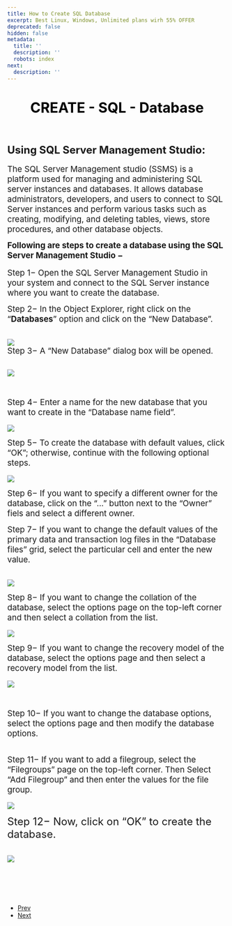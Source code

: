 ```yaml
---
title: How to Create SQL Database
excerpt: Best Linux, Windows, Unlimited plans wirh 55% OFFER
deprecated: false
hidden: false
metadata:
  title: ''
  description: ''
  robots: index
next:
  description: ''
---
```

<div itemprop="articleBody">
    <h1 style="text-align: center;"><b><b><span style="font-size: 24pt; color: #000000;">CREATE - SQL - Database</span><br /><br /></b></b></h1>
    <h2><span style="font-size: 18pt;"><strong>Using SQL Server Management Studio:<br /></strong></span></h2>
    <p><span style="font-size: 14pt;">The SQL Server Management studio (SSMS) is a platform used for managing and administering SQL server instances and databases. It allows database administrators, developers, and users to connect to SQL Server instances and perform various tasks such as creating, modifying, and deleting tables, views, store procedures, and other database objects.</span></p>
    <p><b><span style="font-size: 14pt;">Following are steps to create a database using the SQL Server Management Studio −</span><br /><br /></b><span style="font-size: 14pt;">Step 1− Open the SQL Server Management Studio in your system and connect to the SQL Server instance where you want to create the database.</span></p>
    <p><span style="font-size: 14pt;">Step 2− In the Object Explorer, right click on the “<strong>Databases</strong>” option and click on the “New Database”.</span><br /><b><br /><br /><img style="display: block; margin-left: auto; margin-right: auto;" src="https://image.hostingraja.in/images/helphostingraja/new-database.webp" /></b><span style="font-size: 14pt;">Step 3− A “New Database” dialog box will be opened.</span></p>
    <p><b><br /><img style="display: block; margin-left: auto; margin-right: auto;" src="https://image.hostingraja.in/images/helphostingraja/new-database.webp" /><br /><br /></b></p>
    <p><span style="font-size: 14pt;">Step 4− Enter a name for the new database that you want to create in the “Database name field”.</span><br /><b><br /><img style="display: block; margin-left: auto; margin-right: auto;" src="https://image.hostingraja.in/images/helphostingraja/database-name-field.webp" /></b></p>
    <p><span style="font-size: 14pt;">Step 5− To create the database with default values, click “OK”; otherwise, continue with the following optional steps.</span><br /><b><br /><img style="display: block; margin-left: auto; margin-right: auto;" src="https://image.hostingraja.in/images/helphostingraja/database-ok-steps.webp" /></b></p>
    <p> </p>
    <p><b> </b></p>
    <p><span style="font-size: 14pt;">Step 6− If you want to specify a different owner for the database, click on the “…” button next to the “Owner” fiels and select a different owner.</span></p>
    <p> </p>
    <p><span style="font-size: 14pt;">Step 7− If you want to change the default values of the primary data and transaction log files in the “Database files” grid, select the particular cell and enter the new value.</span><b><br /><br /><br /></b><img style="display: block; margin-left: auto; margin-right: auto;"src="https://image.hostingraja.in/images/helphostingraja/database-ok-steps.webp" /></p>
    <p><b> </b></p>
    <p><span style="font-size: 14pt;">Step 8− If you want to change the collation of the database, select the options page on the top-left corner and then select a collation from the list.</span><br /><b><br /><img style="display: block; margin-left: auto; margin-right: auto;" src="https://image.hostingraja.in/images/helphostingraja/database-collation-list.webp" /></b></p>
    <p><b> </b></p>
    <p><span style="font-size: 14pt;">Step 9− If you want to change the recovery model of the database, select the options page and then select a recovery model from the list.</span><br /><b><br /><img style="display: block; margin-left: auto; margin-right: auto;" src="https://image.hostingraja.in/images/helphostingraja/database-collation-list.webp" /><br /><br /></b></p>
    <p><span style="font-size: 14pt;">Step 10− If you want to change the database options, select the options page and then modify the database options.</span></p>
    <p><span style="font-size: 14pt;"><br />Step 11− If you want to add a filegroup, select the “Filegroups” page on the top-left corner. Then Select “Add Filegroup” and then enter the values for the file group.</span><br /><b><br /><img style="display: block; margin-left: auto; margin-right: auto;" src="https://image.hostingraja.in/images/helphostingraja/database-filegroups.webp" /></b></p>
    <p> </p>
    <p><span style="font-size: 18pt;">Step 12− Now, click on “OK” to create the database.</span><br /><b><br /><br /><img style="display: block; margin-left: auto; margin-right: auto;" src="https://image.hostingraja.in/images/helphostingraja/database-create-ok-button.webp" /></b></p>
    <p> </p> <b><br /><br /><br /><br /></b>
</div>
<ul class="pager pagenav">
    <li class="previous"> <a class="hasTooltip" title="HostingRaja API Developer Document" aria-label="Previous article: HostingRaja API Developer Document" href="/docs/hostingraja-api-developer-document" rel="prev"> <span class="icon-chevron-left" aria-hidden="true"></span> <span aria-hidden="true">Prev</span> </a> </li>
    <li class="next"> <a class="hasTooltip" title="How to Reset SA Password in SQL Server" aria-label="Next article: How to Reset SA Password in SQL Server" href="/docs/how-to-reset-sa-password-in-sql-server" rel="next"> <span aria-hidden="true">Next</span> <span class="icon-chevron-right" aria-hidden="true"></span> </a> </li>
</ul>
</div>